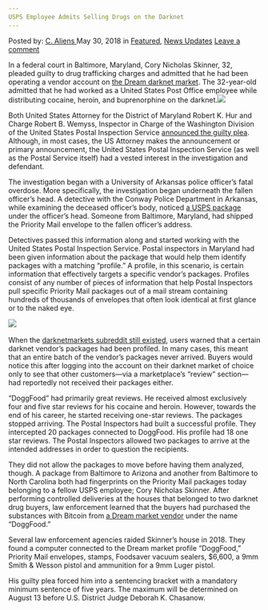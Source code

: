 ```yaml
---
USPS Employee Admits Selling Drugs on the Darknet
---
```

<article class="post-listing post-25869 post type-post status-publish format-standard has-post-thumbnail hentry 
 tag-admits tag-darknet tag-employee tag-selling tag-usps">
<div class="post-inner">
<span>Posted by: <a href="https://www.deepdotweb.com/author/caliens/" title="">C. Aliens </a></span>
<span>May 30, 2018</span>
<span>in <a href="https://www.deepdotweb.com/category/deepdot-news/" rel="category tag">Featured</a>, <a href="https://www.deepdotweb.com/category/news-updates/" rel="category tag">News Updates</a></span>
<span><a href="https://www.deepdotweb.com/2018/05/30/usps-employee-admits-selling-drugs-on-the-darknet/#respond">Leave a comment</a></span>


<p>In a federal court in Baltimore, Maryland, Cory Nicholas Skinner, 32, pleaded guilty to drug trafficking charges and admitted that he had been operating a vendor account on <a href="https://www.deepdotweb.com/marketplace-directory/listing/dream-market">the Dream darknet market</a>. The 32-year-old admitted that he had worked as a United States Post Office employee while distributing cocaine, heroin, and buprenorphine on the darknet.<img class="wp-image-25874 aligncenter" src="/imgs/2018/05/word-image-61.jpeg" srcset="/imgs/2018/05/word-image-61.jpeg 660w, /imgs/2018/05/word-image-61-300x150.jpeg 300w" sizes="(max-width: 660px) 100vw, 660px" /></p>
<p>Both United States Attorney for the District of Maryland Robert K. Hur and Charge Robert B. Wemyss, Inspector in Charge of the Washington Division of the United States Postal Inspection Service <a href="https://www.justice.gov/usao-md/pr/former-us-postal-worker-and-dark-web-vendor-pleads-guilty-conspiracy-distribute-heroin">announced the guilty plea</a>. Although, in most cases, the US Attorney makes the announcement or primary announcement, the United States Postal Inspection Service (as well as the Postal Service itself) had a vested interest in the investigation and defendant.</p>
<p>The investigation began with a University of Arkansas police officer&#8217;s fatal overdose. More specifically, the investigation began underneath the fallen officer&#8217;s head. A detective with the Conway Police Department in Arkansas, while examining the deceased officer&#8217;s body, noticed <a href="https://www.deepdotweb.com/tag/usps/">a USPS package</a> under the officer&#8217;s head. Someone from Baltimore, Maryland, had shipped the Priority Mail envelope to the fallen officer&#8217;s address.</p>
<p>Detectives passed this information along and started working with the United States Postal Inspection Service. Postal inspectors in Maryland had been given information about the package that would help them identify packages with a matching “profile.” A profile, in this scenario, is certain information that effectively targets a specific vendor’s packages. Profiles consist of any number of pieces of information that help Postal Inspectors pull specific Priority Mail packages out of a mail stream containing hundreds of thousands of envelopes that often look identical at first glance or to the naked eye.</p>
<p><img class="wp-image-25875" src="/imgs/2018/05/word-image-62.jpeg" srcset="/imgs/2018/05/word-image-62.jpeg 660w, /imgs/2018/05/word-image-62-300x150.jpeg 300w" sizes="(max-width: 660px) 100vw, 660px" /></p>
<p>When the <a href="https://www.deepdotweb.com/2018/03/21/reddit-just-banned-r-darknetmarkets-biggest-darknet-subreddit/">darknetmarkets subreddit still existed</a>, users warned that a certain darknet vendor’s packages had been profiled. In many cases, this meant that an entire batch of the vendor&#8217;s packages never arrived. Buyers would notice this after logging into the account on their darknet market of choice only to see that other customers—via a marketplace’s “review” section—had reportedly not received their packages either.</p>
<p>“DoggFood” had primarily great reviews. He received almost exclusively four and five star reviews for his cocaine and heroin. However, towards the end of his career, he started receiving one-star reviews. The packages stopped arriving. The Postal Inspectors had built a successful profile. They intercepted 20 packages connected to DoggFood. His profile had 18 one star reviews. The Postal Inspectors allowed two packages to arrive at the intended addresses in order to question the recipients.</p>
<p>They did not allow the packages to move before having them analyzed, though. A package from Baltimore to Arizona and another from Baltimore to North Carolina both had fingerprints on the Priority Mail packages today belonging to a fellow USPS employee; Cory Nicholas Skinner. After performing controlled deliveries at the houses that belonged to two darknet drug buyers, law enforcement learned that the buyers had purchased the substances with Bitcoin from <a href="https://www.deepdotweb.com/marketplace-directory/listing/dream-market">a Dream market vendor</a> under the name “DoggFood.”</p>
<p>Several law enforcement agencies raided Skinner’s house in 2018. They found a computer connected to the Dream market profile “DoggFood,” Priority Mail envelopes, stamps, Foodsaver vacuum sealers, $6,600, a 9mm Smith &amp; Wesson pistol and ammunition for a 9mm Luger pistol.</p>
<p>His guilty plea forced him into a sentencing bracket with a mandatory minimum sentence of five years. The maximum will be determined on August 13 before U.S. District Judge Deborah K. Chasanow.</p>
</div>
<span style="display:none"><a href="https://www.deepdotweb.com/tag/admits/" rel="tag">admits</a> <a href="https://www.deepdotweb.com/tag/darknet/" rel="tag">darknet</a> <a href="https://www.deepdotweb.com/tag/drugs/" rel="tag">drugs</a> <a href="https://www.deepdotweb.com/tag/employee/" rel="tag">employee</a> <a href="https://www.deepdotweb.com/tag/selling/" rel="tag">selling</a> <a href="https://www.deepdotweb.com/tag/usps/" rel="tag">usps</a></span> <span style="display:none" class="updated">2018-05-30</span>
<div style="display:none" class="vcard author" itemprop="author" itemscope itemtype="http://schema.org/Person"><strong class="fn" itemprop="name"><a href="https://www.deepdotweb.com/author/caliens/" title="Posts by C. Aliens" rel="author">C. Aliens</a></strong></div>
</div>
</article>

